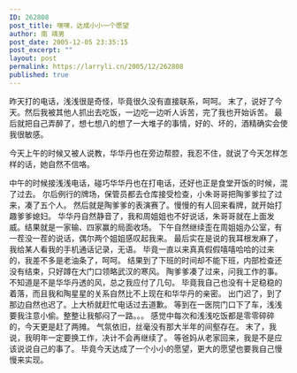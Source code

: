 ```yaml
---
ID: 262808
post_title: 嘿嘿，达成小小一个愿望
author: 南 靖男
post_date: 2005-12-05 23:35:15
post_excerpt: ""
layout: post
permalink: https://larryli.cn/2005/12/262808
published: true
---
```

昨天打的电话，浅浅很是奇怪，毕竟很久没有直接联系，呵呵。
末了，说好了今天。然后我被其他人抓出去吃饭，一边吃一边听人诉苦，完了我也开始诉苦。
最后就把自己弄醉了，想七想八的想了一大堆子的事情，好的、坏的，酒精确实会使我很敏感。
<!--more-->今天上午的时候又被人说教，华华丹也在旁边帮腔，我忍不住，就说了今天怎样怎样的话，她自然不信咯。
中午的时候接浅浅电话，碰巧华华丹也在打电话，还好也正是食堂开饭的时候，混了过去。
尔后例行的牌场，保管员都去仓库接受检查，小朱哥哥把陶爹爹拉了过来，凑了五个人。
然后就是陶爹爹的表演赛了。慢慢的有人回来看牌，就开始打趣爹爹媳妇。
华华丹自然静音了，我和周姐姐也不好说话，朱哥哥就在上面发威。结果就是一家输、四家赢的局面收场。
下午自然继续歪在周姐姐办公室，有一茬没一茬的说话，偶尔两个姐姐感叹起我来。
最后实在是说的我耳根发麻了，我给某人看我的手机通话记录，无语。
毕竟一直以来真真假假嘻嘻哈哈的过来的，我差不多是老油条了，呵呵。
结果到了下班的时间却不能下班，内部检查还没有结束，只好蹲在大门口领略武汉的寒风。
陶爹爹凑了过来，问我工作的事。不知道是不是华华丹透的风，总之我应付了几句。
毕竟我自己也没有十足稳稳的着落，而且我和陶星星的关系自然比不上现在和华华丹的亲密。
出门迟了，到了那边自然也迟了。上大桥就赶忙电话过去道歉。
等到在一医院门口下了车，浅浅要我注意小偷。整整让我郁闷了一路。。。
感觉中每次和浅浅吃饭都是零零碎碎的，今天更是赶了两摊。
气氛依旧，丝毫没有那大半年的间壑存在。
末了，我说，我明年一定要换工作，决计不会再继续了。
等爸妈从老家回来，我是不是应该说说自己的事了。
毕竟今天达成了一个小小的愿望，更大的愿望也要我自己慢慢来实现。